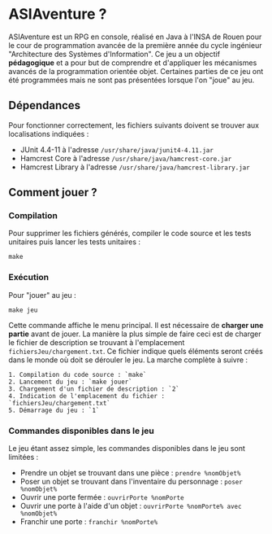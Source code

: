 # ASIAventure ?
ASIAventure est un RPG en console, réalisé en Java à l'INSA de Rouen pour le cour de programmation avancée de la première année du cycle ingénieur "Architecture des Systèmes d'Information". Ce jeu a un objectif **pédagogique** et a pour but de comprendre et d'appliquer les mécanismes avancés de la programmation orientée objet. Certaines parties de ce jeu ont été programmées mais ne sont pas présentées lorsque l'on "joue" au jeu.

## Dépendances
Pour fonctionner correctement, les fichiers suivants doivent se trouver aux localisations indiquées :

- JUnit 4.4-11 à l'adresse `/usr/share/java/junit4-4.11.jar`
- Hamcrest Core à l'adresse `/usr/share/java/hamcrest-core.jar`
- Hamcrest Library à l'adresse `/usr/share/java/hamcrest-library.jar`

## Comment jouer ?
### Compilation
Pour supprimer les fichiers générés, compiler le code source et les tests unitaires puis lancer les tests unitaires :

	make

### Exécution
Pour "jouer" au jeu :

	make jeu

Cette commande affiche le menu principal. Il est nécessaire de **charger une partie** avant de jouer. La manière la plus simple de faire ceci est de charger le fichier de description se trouvant à l'emplacement `fichiersJeu/chargement.txt`. Ce fichier indique quels éléments seront créés dans le monde où doit se dérouler le jeu. La marche complète à suivre :

	1. Compilation du code source : `make`
	2. Lancement du jeu : `make jouer`
	3. Chargement d'un fichier de description : `2`
	4. Indication de l'emplacement du fichier : `fichiersJeu/chargement.txt`
	5. Démarrage du jeu : `1`

### Commandes disponibles dans le jeu
Le jeu étant assez simple, les commandes disponibles dans le jeu sont limitées :

- Prendre un objet se trouvant dans une pièce : `prendre %nomObjet%`
- Poser un objet se trouvant dans l'inventaire du personnage : `poser %nomObjet%`
- Ouvrir une porte fermée : `ouvrirPorte %nomPorte`
- Ouvrir une porte à l'aide d'un objet : `ouvrirPorte %nomPorte% avec %nomObjet%`
- Franchir une porte : `franchir %nomPorte%`